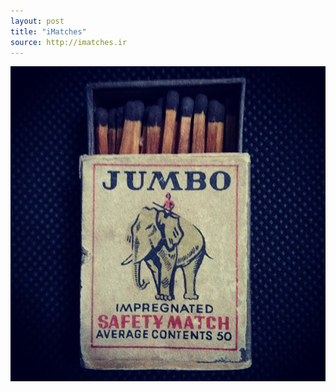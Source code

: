 ```yaml
---
layout: post
title: "iMatches"
source: http://imatches.ir
---
```


<img src="../assets/img/matches/matches-63.jpg">